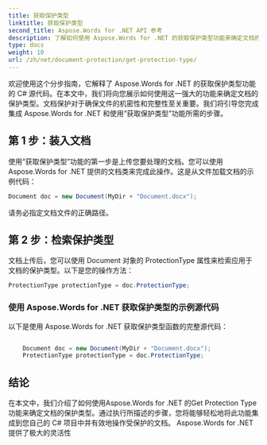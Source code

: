```yaml
---
title: 获取保护类型
linktitle: 获取保护类型
second_title: Aspose.Words for .NET API 参考
description: 了解如何使用 Aspose.Words for .NET 的获取保护类型功能来确定文档的保护类型。
type: docs
weight: 10
url: /zh/net/document-protection/get-protection-type/
---
```


欢迎使用这个分步指南，它解释了 Aspose.Words for .NET 的获取保护类型功能的 C# 源代码。在本文中，我们将向您展示如何使用这一强大的功能来确定文档的保护类型。文档保护对于确保文件的机密性和完整性至关重要。我们将引导您完成集成 Aspose.Words for .NET 和使用“获取保护类型”功能所需的步骤。

## 第 1 步：装入文档

使用“获取保护类型”功能的第一步是上传您要处理的文档。您可以使用 Aspose.Words for .NET 提供的文档类来完成此操作。这是从文件加载文档的示例代码：

```csharp
Document doc = new Document(MyDir + "Document.docx");
```

请务必指定文档文件的正确路径。

## 第 2 步：检索保护类型

文档上传后，您可以使用 Document 对象的 ProtectionType 属性来检索应用于文档的保护类型。以下是您的操作方法：

```csharp
ProtectionType protectionType = doc.ProtectionType;
```

### 使用 Aspose.Words for .NET 获取保护类型的示例源代码

以下是使用 Aspose.Words for .NET 获取保护类型函数的完整源代码：

```csharp

	Document doc = new Document(MyDir + "Document.docx");
	ProtectionType protectionType = doc.ProtectionType;

```

## 结论

在本文中，我们介绍了如何使用Aspose.Words for .NET 的Get Protection Type 功能来确定文档的保护类型。通过执行所描述的步骤，您将能够轻松地将此功能集成到您自己的 C# 项目中并有效地操作受保护的文档。 Aspose.Words for .NET 提供了极大的灵活性

